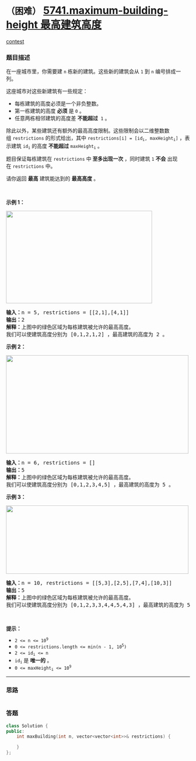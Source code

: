 # `（困难）` [5741.maximum-building-height 最高建筑高度](https://leetcode-cn.com/problems/maximum-building-height/)

[contest](https://leetcode-cn.com/contest/weekly-contest-238/problems/maximum-building-height/)

### 题目描述
<p>在一座城市里，你需要建&nbsp;<code>n</code>&nbsp;栋新的建筑。这些新的建筑会从 <code>1</code>&nbsp;到 <code>n</code>&nbsp;编号排成一列。</p>

<p>这座城市对这些新建筑有一些规定：</p>

<ul>
	<li>每栋建筑的高度必须是一个非负整数。</li>
	<li>第一栋建筑的高度 <strong>必须</strong>&nbsp;是&nbsp;<code>0</code>&nbsp;。</li>
	<li>任意两栋相邻建筑的高度差 <strong>不能超过</strong>&nbsp;&nbsp;<code>1</code>&nbsp;。</li>
</ul>

<p>除此以外，某些建筑还有额外的最高高度限制。这些限制会以二维整数数组&nbsp;<code>restrictions</code>&nbsp;的形式给出，其中&nbsp;<code>restrictions[i] = [id<sub>i</sub>, maxHeight<sub>i</sub>]</code>&nbsp;，表示建筑&nbsp;<code>id<sub>i</sub></code>&nbsp;的高度 <strong>不能超过</strong>&nbsp;<code>maxHeight<sub>i</sub></code>&nbsp;。</p>

<p>题目保证每栋建筑在 <code>restrictions</code>&nbsp;中<strong>&nbsp;至多出现一次</strong>&nbsp;，同时建筑 <code>1</code>&nbsp;<strong>不会</strong>&nbsp;出现在&nbsp;<code>restrictions</code>&nbsp;中。</p>

<p>请你返回 <strong>最高</strong>&nbsp;建筑能达到的 <strong>最高高度</strong>&nbsp;。</p>

<p>&nbsp;</p>

<p><strong>示例 1：</strong></p>
<img style="width: 400px; height: 253px;" src="https://assets.leetcode-cn.com/aliyun-lc-upload/uploads/2021/04/25/ic236-q4-ex1-1.png" alt="">
<pre><b>输入：</b>n = 5, restrictions = [[2,1],[4,1]]
<b>输出：</b>2
<b>解释：</b>上图中的绿色区域为每栋建筑被允许的最高高度。
我们可以使建筑高度分别为 [0,1,2,1,2] ，最高建筑的高度为 2 。</pre>

<p><strong>示例 2：</strong></p>
<img style="width: 500px; height: 269px;" src="https://assets.leetcode-cn.com/aliyun-lc-upload/uploads/2021/04/25/ic236-q4-ex2.png" alt="">
<pre><b>输入：</b>n = 6, restrictions = []
<b>输出：</b>5
<b>解释：</b>上图中的绿色区域为每栋建筑被允许的最高高度。
我们可以使建筑高度分别为 [0,1,2,3,4,5] ，最高建筑的高度为 5 。
</pre>

<p><strong>示例 3：</strong></p>
<img style="width: 500px; height: 187px;" src="https://assets.leetcode-cn.com/aliyun-lc-upload/uploads/2021/04/25/ic236-q4-ex3.png" alt="">
<pre><b>输入：</b>n = 10, restrictions = [[5,3],[2,5],[7,4],[10,3]]
<b>输出：</b>5
<b>解释：</b>上图中的绿色区域为每栋建筑被允许的最高高度。
我们可以使建筑高度分别为 [0,1,2,3,3,4,4,5,4,3] ，最高建筑的高度为 5 。
</pre>

<p>&nbsp;</p>

<p><strong>提示：</strong></p>

<ul>
	<li><code>2 &lt;= n &lt;= 10<sup>9</sup></code></li>
	<li><code>0 &lt;= restrictions.length &lt;= min(n - 1, 10<sup>5</sup>)</code></li>
	<li><code>2 &lt;= id<sub>i</sub> &lt;= n</code></li>
	<li><code>id<sub>i</sub></code>&nbsp;是 <strong>唯一的</strong>&nbsp;。</li>
	<li><code>0 &lt;= maxHeight<sub>i</sub> &lt;= 10<sup>9</sup></code></li>
</ul>


---
### 思路
```
```



### 答题
``` C++
class Solution {
public:
    int maxBuilding(int n, vector<vector<int>>& restrictions) {

    }
};
```




